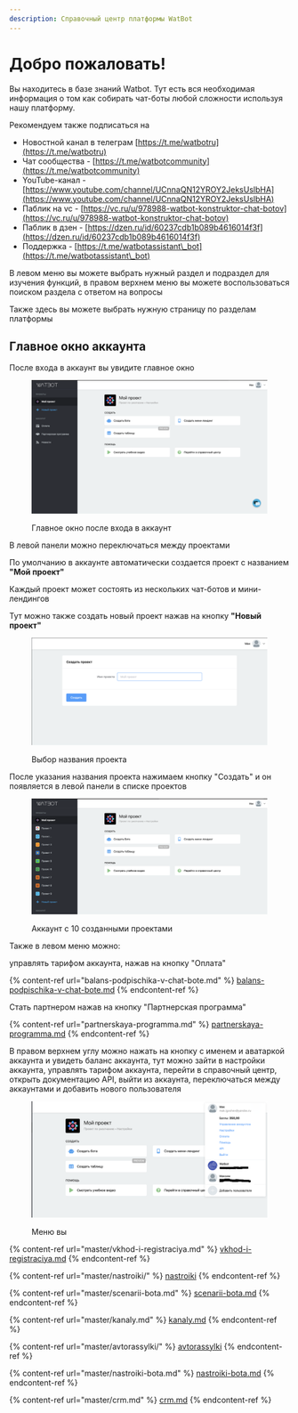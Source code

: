 ```yaml
---
description: Справочный центр платформы WatBot
---
```


# Добро пожаловать!

Вы находитесь в базе знаний Watbot. Тут есть вся необходимая информация о том как собирать чат-боты любой сложности используя нашу платформу.

Рекомендуем также подписаться на&#x20;

* Новостной канал в телеграм [https://t.me/watbotru](https://t.me/watbotru) &#x20;
* Чат сообщества -  [https://t.me/watbotcommunity](https://t.me/watbotcommunity)
* YouTube-канал - [https://www.youtube.com/channel/UCnnaQN12YROY2JeksUslbHA](https://www.youtube.com/channel/UCnnaQN12YROY2JeksUslbHA)
* Паблик на vc - [https://vc.ru/u/978988-watbot-konstruktor-chat-botov](https://vc.ru/u/978988-watbot-konstruktor-chat-botov)
* Паблик в дзен - [https://dzen.ru/id/60237cdb1b089b4616014f3f](https://dzen.ru/id/60237cdb1b089b4616014f3f)
* Поддержка - [https://t.me/watbotassistant\_bot](https://t.me/watbotassistant\_bot)

В левом меню вы можете выбрать нужный раздел и подраздел для изучения функций, в правом верхнем меню вы можете воспользоваться поиском раздела с ответом на вопросы

Также здесь вы можете выбрать нужную страницу по разделам платформы

## Главное окно аккаунта

После входа в аккаунт вы увидите главное окно

<figure><img src=".gitbook/assets/Снимок экрана 2022-11-14 в 5.56.22.png" alt=""><figcaption><p>Главное окно после входа в аккаунт</p></figcaption></figure>

В левой панели можно переключаться между проектами

По умолчанию в аккаунте автоматически создается проект с названием **"Мой проект"**

Каждый проект может состоять из нескольких чат-ботов и мини-лендингов

Тут можно также создать новый проект нажав на кнопку **"Новый проект"**

<figure><img src=".gitbook/assets/Снимок экрана 2022-11-14 в 6.13.48.png" alt=""><figcaption><p>Выбор названия проекта</p></figcaption></figure>

После указания названия проекта нажимаем кнопку "Создать" и он появляется в левой панели в списке проектов

<figure><img src=".gitbook/assets/Снимок экрана 2022-11-14 в 6.19.34.png" alt=""><figcaption><p>Аккаунт с 10 созданными проектами</p></figcaption></figure>



Также в левом меню можно:

управлять тарифом аккаунта, нажав на кнопку "Оплата"

{% content-ref url="balans-podpischika-v-chat-bote.md" %}
[balans-podpischika-v-chat-bote.md](balans-podpischika-v-chat-bote.md)
{% endcontent-ref %}

Стать партнером нажав на кнопку "Партнерская программа"

{% content-ref url="partnerskaya-programma.md" %}
[partnerskaya-programma.md](partnerskaya-programma.md)
{% endcontent-ref %}

В правом верхнем углу можно нажать на кнопку с именем и аватаркой аккаунта и увидеть баланс аккаунта, тут можно зайти в настройки аккаунта, управлять тарифом аккаунта, перейти в справочный центр, открыть документацию API, выйти из аккаунта, переключаться между аккаунтами и добавить нового пользователя

<figure><img src=".gitbook/assets/image (75).png" alt=""><figcaption><p>Меню вы</p></figcaption></figure>

{% content-ref url="master/vkhod-i-registraciya.md" %}
[vkhod-i-registraciya.md](master/vkhod-i-registraciya.md)
{% endcontent-ref %}

{% content-ref url="master/nastroiki/" %}
[nastroiki](master/nastroiki/)
{% endcontent-ref %}

{% content-ref url="master/scenarii-bota.md" %}
[scenarii-bota.md](master/scenarii-bota.md)
{% endcontent-ref %}

{% content-ref url="master/kanaly.md" %}
[kanaly.md](master/kanaly.md)
{% endcontent-ref %}

{% content-ref url="master/avtorassylki/" %}
[avtorassylki](master/avtorassylki/)
{% endcontent-ref %}

{% content-ref url="master/nastroiki-bota.md" %}
[nastroiki-bota.md](master/nastroiki-bota.md)
{% endcontent-ref %}

{% content-ref url="master/crm.md" %}
[crm.md](master/crm.md)
{% endcontent-ref %}
